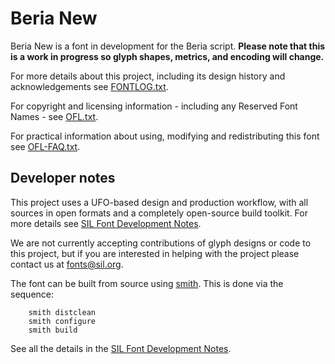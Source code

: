 # Beria New

Beria New is a font in development for the Beria script. **Please note that this is a work in progress so glyph shapes, metrics, and encoding will change.**

For more details about this project, including its design history and acknowledgements see [FONTLOG.txt](FONTLOG.txt).

For copyright and licensing information - including any Reserved Font Names - see [OFL.txt](OFL.txt).

For practical information about using, modifying and redistributing this font see [OFL-FAQ.txt](OFL-FAQ.txt).

## Developer notes

This project uses a UFO-based design and production workflow, with all sources in open formats and a completely open-source build toolkit. For more details see [SIL Font Development Notes](https://silnrsi.github.io/silfontdev/en-US/Introduction.html).

We are not currently accepting contributions of glyph designs or code to this project, but if you are interested in helping with the project please contact us at fonts@sil.org.

The font can be built from source using [smith](https://github.com/silnrsi/smith). This is done via the sequence:
```
    smith distclean
    smith configure
    smith build
```
See all the details in the [SIL Font Development Notes](https://silnrsi.github.io/silfontdev/en-US/Introduction.html).
